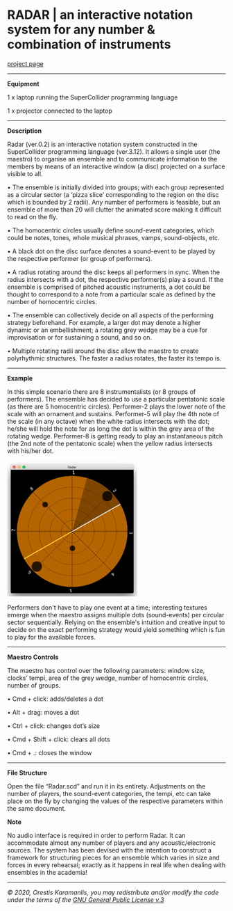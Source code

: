 # RADAR | an interactive notation system for any number & combination of instruments

<i class="fa fa-download fa-2x"></i> 

[project page](http://orestiskaramanlis.net/radar/)
<hr>

**Equipment**

1 x laptop running the SuperCollider programming language 

1 x projector connected to the laptop

<hr>

**Description**

Radar (ver.0.2) is an interactive notation system constructed in the SuperCollider programming language (ver.3.12). It allows a single user (the maestro) to organise an ensemble and to communicate information to the members by means of an interactive window (a disc) projected on a surface visible to all. 

•	The ensemble is initially divided into groups; with each group represented as a circular sector (a ‘pizza slice’ corresponding to the region on the disc which is bounded by 2 radii). Any number of performers is feasible, but an ensemble of more than 20 will clutter the animated score making it difficult to read on the fly. 

•	The homocentric circles usually define sound-event categories, which could be notes, tones, whole musical phrases, vamps, sound-objects, etc.

•	A black dot on the disc surface denotes a sound-event to be played by the respective performer (or group of performers).

•	A radius rotating around the disc keeps all performers in sync. When the radius intersects with a dot, the respective performer(s) play a sound. If the ensemble is comprised of pitched acoustic instruments, a dot could be thought to correspond to a note from a particular scale as defined by the number of homocentric circles. 

•	The ensemble can collectively decide on all aspects of the performing strategy beforehand. For example, a larger dot may denote a higher dynamic or an embellishment; a rotating grey wedge may be a cue for improvisation or for sustaining a sound, and so on.

•	Multiple rotating radii around the disc allow the maestro to create polyrhythmic structures. The faster a radius rotates, the faster its tempo is. 

<hr>

**Example**

In this simple scenario there are 8 instrumentalists (or 8 groups of performers). The ensemble has decided to use a particular pentatonic scale (as there are 5 homocentric circles). Performer-2 plays the lower note of the scale with an ornament and sustains. Performer-5 will play the 4th note of the scale (in any octave) when the white radius intersects with the dot; he/she will hold the note for as long the dot is within the grey area of the rotating wedge. Performer-8 is getting ready to play an instantaneous pitch (the 2nd note of the pentatonic scale) when the yellow radius intersects with his/her dot.  

<img src="resources\img.png" width="300">

Performers don't have to play one event at a time; interesting textures emerge when the maestro assigns multiple dots (sound-events) per circular sector sequentially. Relying on the ensemble's intuition and creative input to decide on the exact performing strategy would yield something which is fun to play for the available forces. 

<hr>

**Maestro Controls**

The maestro has control over the following parameters: window size, clocks’ tempi, area of the grey wedge, number of homocentric circles, number of groups. 

•	Cmd + click: adds/deletes a dot

•	Alt + drag: moves a dot

•	Ctrl + click: changes dot’s size

•	Cmd + Shift + click: clears all dots

•	Cmd + .: closes the window
<hr>

**File Structure**

Open the file “Radar.scd” and run it in its entirety. Adjustments on the number of players, the sound-event categories, the tempi, etc can take place on the fly by changing the values of the respective parameters within the same document.

**Note**

No audio interface is required in order to perform Radar. It can accommodate almost any number of players and any acoustic/electronic sources. The system has been devised with the intention to construct a framework for structuring pieces for an ensemble which varies in size and forces in every rehearsal; exactly as it happens in real life when dealing with ensembles in the academia!

<hr>

<i>© 2020, Orestis Karamanlis, you may redistribute and/or modify the code under the terms of the [GNU General Public License v.3](https://www.gnu.org/licenses/gpl-3.0.html)</i>



